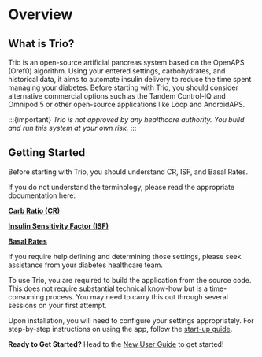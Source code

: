 # Overview

## What is Trio?
Trio is an open-source artificial pancreas system based on the OpenAPS (Oref0) algorithm. Using your entered settings, carbohydrates, and historical data, it aims to automate insulin delivery to reduce the time spent managing your diabetes. Before starting with Trio, you should consider alternative commercial options such as the Tandem Control-IQ and Omnipod 5 or other open-source applications like Loop and AndroidAPS. 

:::{important}
_Trio is not approved by any healthcare authority. You build and run this system at your own risk._
:::

## Getting Started
Before starting with Trio, you should understand CR, ISF, and Basal Rates.

If you do not understand the terminology, please read the appropriate documentation here:

[<b>Carb Ratio (CR)</b>](../settings/configuration/carbratios.md)

[<b>Insulin Sensitivity Factor (ISF)</b>](../settings/configuration/insulinsensitivities.md)

[<b>Basal Rates</b>](../settings/configuration/basalprofile.md)
<br>

If you require help defining and determining those settings, please seek assistance from your diabetes healthcare team.

To use Trio, you are required to build the application from the source code. This does not require substantial technical know-how but is a time-consuming process. You may need to carry this out through several sessions on your first attempt.

Upon installation, you will need to configure your settings appropriately. For step-by-step instructions on using the app, follow the [start-up guide](http://diy-trio.org/start-up-guide). 

**Ready to Get Started?**
Head to the [New User Guide](../Setup/New-User-Setup.md) to get started!


